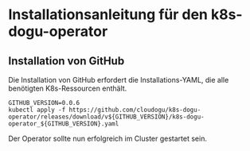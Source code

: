# Installationsanleitung für den k8s-dogu-operator

## Installation von GitHub

Die Installation von GitHub erfordert die Installations-YAML, die alle benötigten K8s-Ressourcen enthält.

```
GITHUB_VERSION=0.0.6
kubectl apply -f https://github.com/cloudogu/k8s-dogu-operator/releases/download/v${GITHUB_VERSION}/k8s-dogu-operator_${GITHUB_VERSION}.yaml
```

Der Operator sollte nun erfolgreich im Cluster gestartet sein.